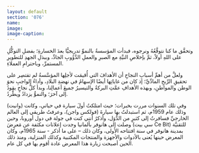 ```yaml
---
layout: default
section: '076'
name:
image:
image-caption:
---
```


وتحقَّق ما كنا نتوقَّعُهُ ونرجوه، فبدأت المؤسسةُ بالنموِّ تدريجيًّا بعدَ الخسارةِ؛ بفضلِ التوكُّلِ على اللهِ أولاً، ثمَّ بإخلاصِ النيَّةِ مع الصبرِ والعملِ الدَّؤُوبِ الجادِّ، وببذلِ الجهدِ للتطويرِ المستمرِّ، وباحترامِ العملاءِ.

ولعلَّ من أهمِّ أسبابِ النجاحِ أن الأهدافَ التي أُقيمَت لأجلِها المؤسَّسةُ لم تقتصِر على تحقيقِ الرِّبحِ المادِّيِّ؛ إذ كان من غاياتِها أيضًا الإسهامُ في نهضةِ البلادِ، وأداءُ الواجبِ نحوَ الوطن والمواطنِ، وبهذه الأهدافِ عمَّتِ البركةُ والتيسيرُ جميعَ أعمالِنا، وبدأ كلُّ نجاحٍ يقودُ إلى آخرَ؛ والنموُّ يزدادُ ويطَّردُ.

وفي تلك السنوات مررت بخبرات؛ حيث امتلكتُ أولَ سيارة في حياتي، وكانت (وانيت) وذلك عام 1959م، ثم استبدلتُ بها سيارةَ (فولكس واجن)، وعرفتُ طريقي إلى العالم الخارجيِّ فسافرتُ إلى كثيرٍ من الدُّوَل، وأذكرُ أنني كنت في جولة في دول أوروبا، وحين وصلت إلى هانوفر بألمانيا وجدت إعلانات مكثفة عن مَعرِضَ (سي بيت Ce Bit) للتقنيَّة بمدينة هانوفر في سنة افتتاحه الأولى، وكان ذلك – على ما أذكر - سنة 1965م، وكان المعرض حينها يُعنى بالأدوات والأجهزة والمنتجات المكتبية وكذلك المنزلية، ومنذ ذلك الحين أصبحت زيارة هذا المعرض عادة أقوم بها  في كل عام.
